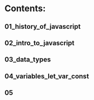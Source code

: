 # Contents:

## 01_history_of_javascript
## 02_intro_to_javascript
## 03_data_types
## 04_variables_let_var_const
## 05